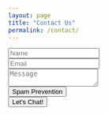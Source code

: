```yaml
---
layout: page
title: "Contact Us"
permalink: /contact/
---
```


<script src="https://unpkg.com/tailwindcss-jit-cdn"></script>
<form action="https://public.herotofu.com/v1/958d1040-294b-11ee-9907-0b23fd627d84" method="POST">
  <div class="mb-3 pt-0">
    <input
      type="text"
      placeholder="Name"
      name="name"
      class="px-3 py-3 placeholder-gray-400 text-gray-600 relative bg-white bg-white rounded text-sm border-0 shadow outline-none focus:outline-none focus:ring w-full"
      required
    />
  </div>
  <div class="mb-3 pt-0">
    <input
      type="email"
      placeholder="Email"
      name="email"
      class="px-3 py-3 placeholder-gray-400 text-gray-600 relative bg-white bg-white rounded text-sm border-0 shadow outline-none focus:outline-none focus:ring w-full"
      required
    />
  </div>
  <div class="mb-3 pt-0">
    <textarea
      placeholder="Message"
      name="message"
      class="px-3 py-3 placeholder-gray-400 text-gray-600 relative bg-white bg-white rounded text-sm border-0 shadow outline-none focus:outline-none focus:ring w-full"
      required
    ></textarea>
  </div>
  <div>
    <input type="submit" value="Spam Prevention" />
    <div style="text-indent:-99999px; white-space:nowrap; overflow:hidden; position:absolute;" aria-hidden="true">
      <input type="text" name="_gotcha" tabindex="-1" autocomplete="off" />
    </div>
  </div>
  <div class="mb-3 pt-0">
    <button
      class="bg-blue-500 text-white active:bg-blue-600 font-bold uppercase text-sm px-6 py-3 rounded shadow hover:shadow-lg outline-none focus:outline-none mr-1 mb-1 ease-linear transition-all duration-150"
      type="submit"
    >Let's Chat!</button>
  </div>
</form>